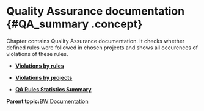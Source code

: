 # Quality Assurance documentation {#QA_summary .concept}

Chapter contains Quality Assurance documentation. It checks whether defined rules were followed in chosen projects and shows all occurences of violations of these rules.

-   **[Violations by rules](../../../../modules/demo_Enterprise/dita/qa/common/violationsByRules.md)**  

-   **[Violations by projects](../../../../modules/demo_Enterprise/dita/qa/common/violationsByProjects.md)**  

-   **[QA Rules Statistics Summary](../../../../modules/demo_Enterprise/dita/qa/common/invalidQARule.md)**  


**Parent topic:**[BW Documentation](../../../../modules/demo_Enterprise/dita/output.md)

